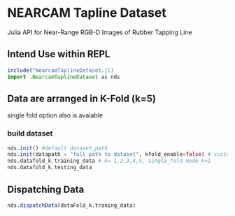 # NEARCAM Tapline Dataset
 Julia API for Near-Range RGB-D Images of Rubber Tapping Line  

## Intend Use within REPL
```julia
include("NearcamTaplineDataset.jl)
import .NearcamTaplineDataset as nds
```
## Data are arranged in K-Fold (k=5) 
single fold option also is avaiable
### build dataset
```julia
nds.init() #default dataset_path
nds.init(datapath = "full path to dataset", kfold_enable=false) # custom dataset_path with single fold option
nds.datafold_k.training_data # k= 1,2,3,4,5, single_fold mode k=1
nds.datafold_k.testing_data
```
## Dispatching Data
```julia
nds.dispatchData(dataFold_k.traning_data)
```
